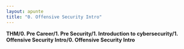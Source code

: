 ```yaml
---
layout: apunte
title: "0. Offensive Security Intro"
---
```


**THM/0. Pre Career/1. Pre Security/1. Introduction to cybersecurity/1. Offensive Security Intro/0. Offensive Security Intro**